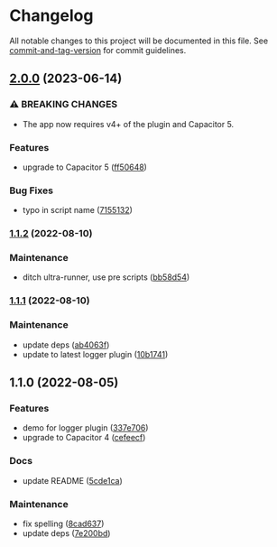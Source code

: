 # Changelog

All notable changes to this project will be documented in this file. See [commit-and-tag-version](https://github.com/absolute-version/commit-and-tag-version) for commit guidelines.

## [2.0.0](https://github.com/aparajita/capacitor-logger-demo/compare/v1.1.2...v2.0.0) (2023-06-14)


### ⚠ BREAKING CHANGES

* The app now requires v4+ of the plugin and Capacitor 5.

### Features

* upgrade to Capacitor 5 ([ff50648](https://github.com/aparajita/capacitor-logger-demo/commit/ff5064823cba67891c382c5670c8ae78624284fc))


### Bug Fixes

* typo in script name ([7155132](https://github.com/aparajita/capacitor-logger-demo/commit/7155132e6640c727367ba42e3a1f66b15eea3ffe))

### [1.1.2](https://github.com/aparajita/capacitor-logger-demo/compare/v1.1.1...v1.1.2) (2022-08-10)


### Maintenance

* ditch ultra-runner, use pre scripts ([bb58d54](https://github.com/aparajita/capacitor-logger-demo/commit/bb58d54d5e9040fd67ec85120e6ec5d4f1a2074a))

### [1.1.1](https://github.com/aparajita/capacitor-logger-demo/compare/v1.1.0...v1.1.1) (2022-08-10)


### Maintenance

* update deps ([ab4063f](https://github.com/aparajita/capacitor-logger-demo/commit/ab4063f4d8c64d1a6df30903a82180cc6e903e11))
* update to latest logger plugin ([10b1741](https://github.com/aparajita/capacitor-logger-demo/commit/10b17410792c2a1617fb5707eebe24a19cfb0c48))

## 1.1.0 (2022-08-05)


### Features

* demo for logger plugin ([337e706](https://github.com/aparajita/capacitor-logger-demo/commit/337e7068bc5cef63c135e9a3268b3e15795c25dc))
* upgrade to Capacitor 4 ([cefeecf](https://github.com/aparajita/capacitor-logger-demo/commit/cefeecf5bd6ff54945f419aeaf9a557ecaf45400))


### Docs

* update README ([5cde1ca](https://github.com/aparajita/capacitor-logger-demo/commit/5cde1ca51b55fec6ce1abe3bf0c1ac15e1cdaccc))


### Maintenance

* fix spelling ([8cad637](https://github.com/aparajita/capacitor-logger-demo/commit/8cad6372504ee819783e7432b9f340e3d61548dd))
* update deps ([7e200bd](https://github.com/aparajita/capacitor-logger-demo/commit/7e200bdc3160aaf3bfde5d420961fc74e5b8cd58))
